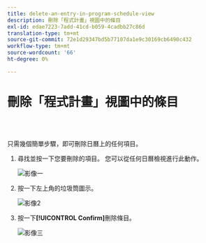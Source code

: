 ```yaml
---
title: delete-an-entry-in-program-schedule-view
description: 刪除「程式計畫」視圖中的條目
exl-id: edae7223-7add-41cd-b059-4cadbb27c86d
translation-type: tm+mt
source-git-commit: 72e1d29347bd5b77107da1e9c30169cb6490c432
workflow-type: tm+mt
source-wordcount: '66'
ht-degree: 0%

---
```


# 刪除「程式計畫」視圖中的條目

<br> 

只需幾個簡單步驟，即可刪除日曆上的任何項目。

1. 尋找並按一下您要刪除的項目。 您可以從任何日曆檢視進行此動作。

   ![影像一](/help/sky/assets/program-schedule-view/delete-an-entry-in-program-schedule-view/delete-an-entry-in-program-schedule-view-1.png)

1. 按一下左上角的垃圾筒圖示。

   ![影像2](/help/sky/assets/program-schedule-view/delete-an-entry-in-program-schedule-view/delete-an-entry-in-program-schedule-view-2.png)

1. 按一下&#x200B;**[!UICONTROL Confirm]**&#x200B;刪除條目。

   ![影像三](/help/sky/assets/program-schedule-view/delete-an-entry-in-program-schedule-view/delete-an-entry-in-program-schedule-view-3.png)
